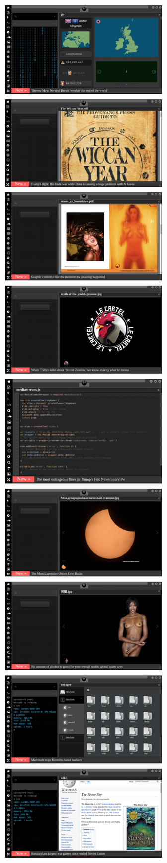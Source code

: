 
![Image](brexit.png)

<!-- 
https://www.uludagsozluk.com/k/cennet-mahallesindeki-ali%C5%9F-in-son-hali/ ay kapı gibi adamdı ayol
bkz fenerbahçenin paylaştığı atam izin deyiz fenerliyiz paylaşımı
bkz mersinli cihangir vs taksimin renkli siması cenk
bkz sevda kuşun kandında ömer adam mıdır sorundalı
https://www.uludagsozluk.com/k/%C3%BClk%C3%BC-ocaklar%C4%B1n%C4%B1n-%C3%BCniversitelerdeki-e%C5%9Fkiyal%C4%B1%C4%9F%C4%B1/&w=gd
https://www.uludagsozluk.com/k/yard%C4%B1m-kolisini-par%C3%A7alay%C4%B1p-%C3%A7%C3%B6pe-atan-mersinli/
https://www.uludagsozluk.com/k/og%C3%BCn-samast/&w=bg bkz adam gibi adam
https://www.uludagsozluk.com/k/bebe%C4%9Fim-diyen-erkek/&w=bg hadi hadi bebeğim yala da göreyim
https://www.uludagsozluk.com/k/michael-jackson-vs-elvis-presley/&w=bg bkz elvis siker kankağ
bkz nekrofili babanın ölü sikerken yakalanması
bkz intihalci profesörün pedofilici çıkması
bkz pedofili futbolculara ihraç kararı idddaları
bkz melo mu muslera mı sorundalı
bkz abdurrahim dilipakın koyu gsliyim demesi
bkz fatih tezcandan fatih terime işin yap uyarısı
bkz abdurrahim albayrakın parası neyse ramosu alak demesi
bkz alper potukun antrenmanda yaptığı efso hareket
bkz fenevlilerin ultra aslanları kısknadığı gerçeği
https://eksisozluk.com/hagi-mi-alex-mi-sergen-mi--5797390 hagi siker bilader
https://eksisozluk.com/galatasarayin-en-iyi-yaptigi-is--6522549?a=popular kalecileri bilader 
https://www.uludagsozluk.com/k/%C5%9Fike-deyince-akla-ilk-gelen-futbol-tak%C4%B1m%C4%B1/&w=bg bkz şikebaçe
https://www.uludagsozluk.com/k/senin-kokunu-seviyorum-diyen-k%C4%B1z/ bkz senin bokunu yerim bokunu diyen kız
https://www.uludagsozluk.com/k/fenerbah%C3%A7e/&w=bg bkz alper potuk ali koç aşkı iddaları
https://www.uludagsozluk.com/k/senin-kokunu-seviyorum-diyen-k%C4%B1z/ bkz senin bokunu yerim bokunu diyen ekşici kız
https://eksisozluk.com/galatasarayin-en-iyi-yaptigi-is--6522549?a=popular kalecileri bilader -->

![Image](wiccanyear.png)

[![Image](hearthemoment.png)](http://www.taschen-transfer.com/media/downloads/teaser_ce_buendchen.pdf)

[![Image](myth-of-the-jewish-genome.png)](https://www.npmjs.com/package/browserless)

![Image](mediasource.png)

![Image](ISS.png)

[![Image](完璧.png)](https://www.ibm.com/developerworks/jp/aix/library/au-errnovariable/index.html)

![Image](voyager.png)

![Image](stone-sky.png)


